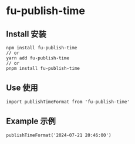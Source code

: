
# fu-publish-time

## Install 安装

```
npm install fu-publish-time
// or
yarn add fu-publish-time
// or
pnpm install fu-publish-time
```

## Use 使用
```
import publishTimeFormat from 'fu-publish-time'
```

## Example 示例
```
publishTimeFormat('2024-07-21 20:46:00')
```

